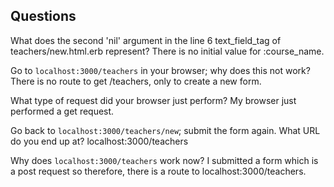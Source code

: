 ## Questions

What does the second 'nil' argument in the line 6 text_field_tag of teachers/new.html.erb represent?
There is no initial value for :course_name.

Go to `localhost:3000/teachers` in your browser; why does this not work?
There is no route to get /teachers, only to create a new form.

What type of request did your browser just perform?
My browser just performed a get request.

Go back to `localhost:3000/teachers/new`; submit the form again. What URL do you end up at?
localhost:3000/teachers

Why does `localhost:3000/teachers` work now?
I submitted a form which is a post request so therefore, there is a route to localhost:3000/teachers.